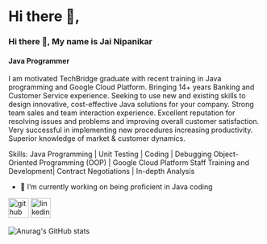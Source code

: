 # Hi there 👋, 
### Hi there 👋, My name is Jai Nipanikar
#### Java Programmer 
I am motivated TechBridge graduate with recent training in Java programming and Google Cloud Platform.  Bringing 14+ years Banking and Customer Service experience.  Seeking to use new and existing skills to design innovative, cost-effective Java solutions for your company.  Strong team sales and team interaction experience. Excellent reputation for resolving issues and problems and improving overall customer satisfaction. Very successful in implementing new procedures increasing productivity. Superior knowledge of market & customer dynamics.

Skills: Java Programming | Unit Testing | Coding | Debugging  Object-Oriented Programming (OOP) | Google Cloud Platform Staff Training and Development| Contract Negotiations | In-depth Analysis

- 🔭 I’m currently working on being proficient in Java coding  


[<img src='https://cdn.jsdelivr.net/npm/simple-icons@3.0.1/icons/github.svg' alt='github' height='40'>](https://github.com/jainipanikar)  [<img src='https://cdn.jsdelivr.net/npm/simple-icons@3.0.1/icons/linkedin.svg' alt='linkedin' height='40'>](https://www.linkedin.com/in/www.linkedin.com/in/jai-nipanikar/)  








![Anurag's GitHub stats](https://github-readme-stats.vercel.app/api?username=jainipanikar)

